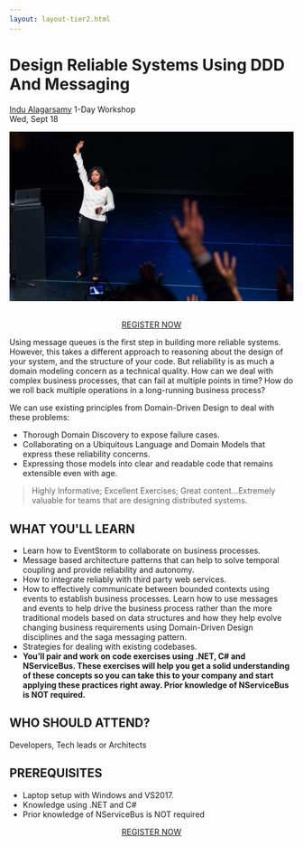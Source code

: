 ```yaml
---
layout: layout-tier2.html
---
```

<div class="container section workshop-single-page">
  <div class="row">
    <div class="col-xs-12 col-sm-2">
      <div class="speaker-container">
        <a href="../speakers/indu-alagarsamy.html"><div class="speaker-img indu-alagarsamy keep-color"></div></a>
      </div>
    </div>
    <div class="col-xs-12 col-sm-8 content">
      <h1 class="section-header">Design Reliable Systems Using DDD And Messaging</h1>
      <p><span class="speaker-name"><a href="../speakers/indu-alagarsamy.html">Indu Alagarsamy</a></span
      >
      <span class="duration">1-Day Workshop<br />Wed, Sept 18</span></p>
      <img src="../img/workshop/Workshop-Indu-Alagarsamy.jpg" class="speaker--workshop-content-img" alt="" style="margin-bottom: 30px" />
      <div class="col-xs-12" align="center">
        <a class="btn" href="https://ti.to/EDDD/explore-ddd-2019/with/iaubrxcptna,wjyi0g2putm,um13tdbpqk,kzkh7pq751m"
          >REGISTER NOW</a
        >
      </div>
      <p>Using message queues is the first step in building more reliable systems. However, this takes a different approach to reasoning about the design of your system, and the structure of your code. But reliability is as much a domain modeling concern as a technical quality. How can we deal with complex business processes, that can fail at multiple points in time? How do we roll back multiple operations in a long-running business process?</p>
      <p>We can use existing principles from Domain-Driven Design to deal with these problems:</p>
      <ul>
        <li>Thorough Domain Discovery to expose failure cases.</li>
        <li>Collaborating on a Ubiquitous Language and Domain Models that express these reliability concerns.</li>
        <li>Expressing those models into clear and readable code that remains extensible even with age.</li>
      </ul>
      <blockquote>
        <p>Highly Informative; Excellent Exercises; Great content...Extremely valuable for teams that are designing distributed systems.</p>
      </blockquote>
      <h2>WHAT YOU'LL LEARN</h2>
      <ul>
        <li>Learn how to EventStorm to collaborate on business processes.</li>
        <li>Message based architecture patterns that can help to solve temporal coupling and provide reliability and autonomy.</li>
        <li>How to integrate reliably with third party web services.</li>
        <li>How to effectively communicate between bounded contexts using events to establish business processes. Learn how to use messages and events to help drive the business process rather than the more traditional models based on data structures and how they help evolve changing business requirements using Domain-Driven Design disciplines and the saga messaging pattern.</li>
        <li>Strategies for dealing with existing codebases.</li>
        <li><strong>You’ll pair and work on code exercises using .NET, C# and NServiceBus. These exercises will help you get a solid understanding of these concepts so you can take this to your company and start applying these practices right away. Prior knowledge of NServiceBus is NOT required.</strong></li>
      </ul>
      <h2>WHO SHOULD ATTEND?</h2>
      <p>Developers, Tech leads or Architects</p>
      <h2>PREREQUISITES</h2>
      <ul>
        <li>Laptop setup with Windows and VS2017.</li>
        <li>Knowledge using .NET and C#</li>
        <li>Prior knowledge of NServiceBus is NOT required</li>
      </ul>
      <div class="col-xs-12" align="center">
        <a class="btn" href="https://ti.to/EDDD/explore-ddd-2019/with/iaubrxcptna,wjyi0g2putm,um13tdbpqk,kzkh7pq751m"
          >REGISTER NOW</a
        >
      </div>
    </div>
  </div>
</div>
